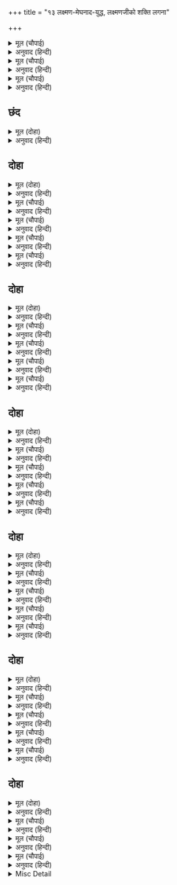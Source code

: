 +++
title = "१३ लक्ष्मण-मेघनाद-युद्ध, लक्ष्मणजीको शक्ति लगना"

+++


<details><summary>मूल (चौपाई)</summary>

सो उठि गयउ कहत दुर्बादा।  
तब सकोप बोलेउ घननादा॥  
कौतुक प्रात देखिअहु मोरा।  
करिहउँ बहुत कहौं का थोरा॥
</details>

<details><summary>अनुवाद (हिन्दी)</summary>

वह रावणको दुर्वचन कहता हुआ उठकर चला गया। तब मेघनाद क्रोधपूर्वक बोला—सबेरे मेरी करामात देखना। मैं बहुत कुछ करूँगा; थोड़ा क्या कहूँ? (जो कुछ वर्णन करूँगा थोड़ा ही होगा)॥ ३॥
</details>

<details><summary>मूल (चौपाई)</summary>

सुनि सुत बचन भरोसा आवा।  
प्रीति समेत अंक बैठावा॥  
करत बिचार भयउ भिनुसारा।  
लागे कपि पुनि चहूँ दुआरा॥
</details>

<details><summary>अनुवाद (हिन्दी)</summary>

पुत्रके वचन सुनकर रावणको भरोसा आ गया। उसने प्रेमके साथ उसे गोदमें बैठा लिया। विचार करते-करते ही सबेरा हो गया। वानर फिर चारों दरवाजोंपर जा लगे॥ ४॥
</details>

<details><summary>मूल (चौपाई)</summary>

कोपि कपिन्ह दुर्घट गढ़ु घेरा।  
नगर कोलाहलु भयउ घनेरा॥  
बिबिधायुध धर निसिचर धाए।  
गढ़ ते पर्बत सिखर ढहाए॥
</details>

<details><summary>अनुवाद (हिन्दी)</summary>

वानरोंने क्रोध करके दुर्गम किलेको घेर लिया। नगरमें बहुत ही कोलाहल (शोर) मच गया। राक्षस बहुत तरहके अस्त्र-शस्त्र धारण करके दौड़े और उन्होंने किलेपरसे पहाड़ोंके शिखर ढहाये॥ ५॥
</details>

## छंद


<details><summary>मूल (दोहा)</summary>

ढाहे महीधर सिखर कोटिन्ह बिबिध बिधि गोला चले।  
घहरात जिमि पबिपात गर्जत जनु प्रलय के बादले॥  
मर्कट बिकट भट जुटत कटत न लटत तन जर्जर भए।  
गहि सैल तेहि गढ़ पर चलावहिं जहँ सो तहँ निसिचर हए॥
</details>

<details><summary>अनुवाद (हिन्दी)</summary>

उन्होंने पर्वतोंके करोड़ों शिखर ढहाये, अनेक प्रकारसे गोले चलने लगे। वे गोले ऐसा घहराते हैं जैसे वज्रपात हुआ हो (बिजली गिरी हो) और योद्धा ऐसे गरजते हैं मानो प्रलयकालके बादल हों। विकट वानर योद्धा भिड़ते हैं, कट जाते हैं (घायल हो जाते हैं), उनके शरीर जर्जर (चलनी) हो जाते हैं, तब भी वे लटते नहीं (हिम्मत नहीं हारते)। वे पहाड़ उठाकर उसे किलेपर फेंकते हैं। राक्षस जहाँ-के-तहाँ (जो जहाँ होते हैं वहीं) मारे जाते हैं।
</details>

## दोहा


<details><summary>मूल (दोहा)</summary>

मेघनाद सुनि श्रवन अस गढ़ु पुनि छेंका आइ।  
उतरॺो बीर दुर्ग तें सन्मुख चल्यो बजाइ॥ ४९॥
</details>

<details><summary>अनुवाद (हिन्दी)</summary>

मेघनादने कानोंसे ऐसा सुना कि वानरोंने आकर फिर किलेको घेर लिया है। तब वह वीर किलेसे उतरा और डंका बजाकर उनके सामने चला॥ ४९॥
</details>

<details><summary>मूल (चौपाई)</summary>

कहँ कोसलाधीस द्वौ भ्राता।  
धन्वी सकल लोक बिख्याता॥  
कहँ नल नील दुबिद सुग्रीवा।  
अंगद हनूमंत बल सींवा॥
</details>

<details><summary>अनुवाद (हिन्दी)</summary>

(मेघनादने पुकारकर कहा—) समस्त लोकोंमें प्रसिद्ध धनुर्धर कोसलाधीश दोनों भाई कहाँ हैं? नल, नील, द्विविद, सुग्रीव और बलकी सीमा अङ्गद और हनुमान् कहाँ हैं?॥ १॥
</details>

<details><summary>मूल (चौपाई)</summary>

कहाँ  बिभीषनु भ्राताद्रोही।  
आजु सबहि हठि मारउँ ओही॥  
अस कहि कठिन बान संधाने।  
अतिसय क्रोध श्रवन लगि ताने॥
</details>

<details><summary>अनुवाद (हिन्दी)</summary>

भाईसे द्रोह करनेवाला विभीषण कहाँ है? आज मैं सबको और उस दुष्टको तो हठपूर्वक (अवश्य ही) मारूँगा। ऐसा कहकर उसने धनुषपर कठिन बाणोंका सन्धान किया और अत्यन्त क्रोध करके उसे कानतक खींचा॥ २॥
</details>

<details><summary>मूल (चौपाई)</summary>

सर समूह सो छाड़ै लागा।  
जनु सपच्छ धावहिं बहु नागा॥  
जहँ तहँ परत देखिअहिं बानर।  
सन्मुख होइ न सके तेहि अवसर॥
</details>

<details><summary>अनुवाद (हिन्दी)</summary>

वह बाणोंके समूह छोड़ने लगा। मानो बहुत-से पंखवाले साँप दौड़े जा रहे हों। जहाँ-तहाँ वानर गिरते दिखायी पड़ने लगे। उस समय कोई भी उसके सामने न हो सके॥ ३॥
</details>

<details><summary>मूल (चौपाई)</summary>

जहँ तहँ भागि चले कपि रीछा।  
बिसरी सबहि जुद्ध कै ईछा॥  
सो कपि भालु न रन महँ देखा।  
कीन्हेसि जेहि न प्रान अवसेषा॥
</details>

<details><summary>अनुवाद (हिन्दी)</summary>

रीछ-वानर जहाँ-तहाँ भाग चले। सबको युद्धकी इच्छा भूल गयी। रणभूमिमें ऐसा एक भी वानर या भालू नहीं दिखायी पड़ा जिसको उसने प्राणमात्र अवशेष न कर दिया हो (अर्थात् जिसके केवल प्राणमात्र ही न बचे हों; बल, पुरुषार्थ सारा जाता न रहा हो)॥ ४॥
</details>

## दोहा


<details><summary>मूल (दोहा)</summary>

दस दस सर सब मारेसि परे भूमि कपि बीर।  
सिंहनाद करि गर्जा मेघनाद बल धीर॥ ५०॥
</details>

<details><summary>अनुवाद (हिन्दी)</summary>

फिर उसने सबको दस-दस बाण मारे, वानर वीर पृथ्वीपर गिर पड़े। बलवान् और धीर मेघनाद सिंहके समान नाद करके गरजने लगा॥ ५०॥
</details>

<details><summary>मूल (चौपाई)</summary>

देखि पवनसुत कटक बिहाला।  
क्रोधवंत जनु धायउ काला॥  
महासैल एक तुरत उपारा।  
अति रिस मेघनाद पर डारा॥
</details>

<details><summary>अनुवाद (हिन्दी)</summary>

सारी सेनाको बेहाल (व्याकुल) देखकर पवनसुत हनुमान् क्रोध करके ऐसे दौड़े मानो स्वयं काल दौड़ा आता हो। उन्होंने तुरंत एक बड़ा भारी पहाड़ उखाड़ लिया और बड़े ही क्रोधके साथ उसे मेघनादपर छोड़ा॥ १॥
</details>

<details><summary>मूल (चौपाई)</summary>

आवत देखि गयउ नभ सोई।  
रथ सारथी तुरग सब खोई॥  
बार बार पचार हनुमाना।  
निकट न आव मरमु सो जाना॥
</details>

<details><summary>अनुवाद (हिन्दी)</summary>

पहाड़को आते देखकर वह आकाशमें उड़ गया। (उसके) रथ, सारथि और घोड़े सब नष्ट हो गये (चूर-चूर हो गये)। हनुमान् जी उसे बार-बार ललकारते हैं। पर वह निकट नहीं आता, क्योंकि वह उनके बलका मर्म जानता था॥ २॥
</details>

<details><summary>मूल (चौपाई)</summary>

रघुपति निकट गयउ घननादा।  
नाना भाँति करेसि दुर्बादा॥  
अस्त्र सस्त्र आयुध सब डारे।  
कौतुकहीं प्रभु काटि निवारे॥
</details>

<details><summary>अनुवाद (हिन्दी)</summary>

(तब) मेघनाद श्रीरघुनाथजीके पास गया और उसने (उनके प्रति) अनेकों प्रकारके दुर्वचनोंका प्रयोग किया। (फिर) उसने उनपर अस्त्र-शस्त्र तथा और सब हथियार चलाये। प्रभुने खेलमें ही सबको काटकर अलग कर दिया॥ ३॥
</details>

<details><summary>मूल (चौपाई)</summary>

देखि प्रताप मूढ़ खिसिआना।  
करै लाग माया बिधि नाना॥  
जिमि कोउ करै गरुड़ सैं खेला।  
डरपावै गहि स्वल्प सपेला॥
</details>

<details><summary>अनुवाद (हिन्दी)</summary>

श्रीरामजीका प्रताप (सामर्थ्य) देखकर वह मूर्ख लज्जित हो गया और अनेकों प्रकारकी माया करने लगा। जैसे कोई व्यक्ति छोटा-सा साँपका बच्चा हाथमें लेकर गरुड़को डरावे और उससे खेल करे॥ ४॥
</details>

## दोहा


<details><summary>मूल (दोहा)</summary>

जासु प्रबल माया बस सिव बिरंचि बड़ छोट।  
ताहि दिखावइ निसिचर निज माया मति खोट॥ ५१॥
</details>

<details><summary>अनुवाद (हिन्दी)</summary>

शिवजी और ब्रह्माजीतक बड़े-छोटे (सभी) जिनकी अत्यन्त बलवान् मायाके वशमें हैं, नीचबुद्धि निशाचर उनको अपनी माया दिखलाता है॥ ५१॥
</details>

<details><summary>मूल (चौपाई)</summary>

नभ चढ़ि बरष बिपुल अंगारा।  
महि ते प्रगट होहिं जलधारा॥  
नाना भाँति पिसाच पिसाची।  
मारु काटु धुनि बोलहिं नाची॥
</details>

<details><summary>अनुवाद (हिन्दी)</summary>

आकाशमें (ऊँचे) चढ़कर वह बहुत-से अंगारे बरसाने लगा। पृथ्वीसे जलकी धाराएँ प्रकट होने लगीं। अनेक प्रकारके पिशाच तथा पिशाचिनियाँ नाच-नाचकर ‘मारो, काटो’ की आवाज करने लगीं॥ १॥
</details>

<details><summary>मूल (चौपाई)</summary>

बिष्टा पूय रुधिर कच हाड़ा।  
बरषइ कबहुँ उपल बहु छाड़ा॥  
बरषि धूरि कीन्हेसि अँधिआरा।  
सूझ न आपन हाथ पसारा॥
</details>

<details><summary>अनुवाद (हिन्दी)</summary>

वह कभी तो विष्ठा, पीब, खून, बाल और हड्डियाँ बरसाता था और कभी बहुत-से पत्थर फेंके देता था। फिर उसने धूल बरसाकर ऐसा अँधेरा कर दिया कि अपना ही पसारा हुआ हाथ नहीं सूझता था॥ २॥
</details>

<details><summary>मूल (चौपाई)</summary>

कपि अकुलाने माया देखें।  
सब कर मरन बना एहि लेखें॥  
कौतुक देखि राम मुसुकाने।  
भए सभीत सकल कपि जाने॥
</details>

<details><summary>अनुवाद (हिन्दी)</summary>

माया देखकर वानर अकुला उठे। वे सोचने लगे कि इस हिसाबसे (इसी तरह रहा) तो सबका मरण आ बना। यह कौतुक देखकर श्रीरामजी मुसकराये। उन्होंने जान लिया कि सब वानर भयभीत हो गये हैं॥ ३॥
</details>

<details><summary>मूल (चौपाई)</summary>

एक बान काटी सब माया।  
जिमि दिनकर हर तिमिर निकाया॥  
कृपादृष्टि कपि भालु बिलोके।  
भए प्रबल रन रहहिं न रोके॥
</details>

<details><summary>अनुवाद (हिन्दी)</summary>

तब श्रीरामजीने एक ही बाणसे सारी माया काट डाली, जैसे सूर्य अन्धकारके समूहको हर लेता है। तदनन्तर उन्होंने कृपाभरी दृष्टिसे वानर-भालुओंकी ओर देखा, (जिससे) वे ऐसे प्रबल हो गये कि रणमें रोकनेपर भी नहीं रुकते थे॥ ४॥
</details>

## दोहा


<details><summary>मूल (दोहा)</summary>

आयसु मागि राम पहिं अंगदादि कपि साथ।  
लछिमन चले क्रुद्ध होइ बान सरासन हाथ॥ ५२॥
</details>

<details><summary>अनुवाद (हिन्दी)</summary>

श्रीरामजीसे आज्ञा माँगकर, अंगद आदि वानरोंके साथ हाथोंमें धनुष-बाण लिये हुए श्रीलक्ष्मणजी क्रुद्ध होकर चले॥ ५२॥
</details>

<details><summary>मूल (चौपाई)</summary>

छतज नयन उर बाहु बिसाला।  
हिमगिरि निभ तनु कछु एक लाला॥  
इहाँ दसानन सुभट पठाए।  
नाना अस्त्र सस्त्र गहि धाए॥
</details>

<details><summary>अनुवाद (हिन्दी)</summary>

उनके लाल नेत्र हैं, चौड़ी छाती और विशाल भुजाएँ हैं। हिमाचल पर्वतके समान उज्ज्वल (गौरवर्ण) शरीर कुछ ललाई लिये हुए है। इधर रावणने भी बड़े-बड़े योद्धा भेजे, जो अनेकों अस्त्र-शस्त्र लेकर दौड़े॥ १॥
</details>

<details><summary>मूल (चौपाई)</summary>

भूधर नख बिटपायुध धारी।  
धाए कपि जय राम पुकारी॥  
भिरे सकल जोरिहि सन जोरी।  
इत उत जय इच्छा नहिं थोरी॥
</details>

<details><summary>अनुवाद (हिन्दी)</summary>

पर्वत, नख और वृक्षरूपी हथियार धारण किये हुए वानर ‘श्रीरामचन्द्रजीकी जय’ पुकारकर दौड़े। वानर और राक्षस सब जोड़ीसे जोड़ी भिड़ गये। इधर और उधर दोनों ओर जयकी इच्छा कम न थी (अर्थात् प्रबल थी)॥ २॥
</details>

<details><summary>मूल (चौपाई)</summary>

मुठिकन्ह लातन्ह दातन्ह काटहिं।  
कपि जयसील मारि पुनि डाटहिं॥  
मारु मारु धरु धरु धरु मारू।  
सीस तोरि गहि भुजा उपारू॥
</details>

<details><summary>अनुवाद (हिन्दी)</summary>

वानर उनको घूँसों और लातोंसे मारते हैं, दाँतोंसे काटते हैं। विजयशील वानर उन्हें मारकर फिर डाँटते भी हैं। ‘मारो, मारो, पकड़ो, पकड़ो, पकड़कर मार दो, सिर तोड़ दो और भुजाएँ पकड़कर उखाड़ लो’॥ ३॥
</details>

<details><summary>मूल (चौपाई)</summary>

असि रव पूरि रही नव खंडा।  
धावहिं जहँ तहँ रुंड प्रचंडा॥  
देखहिं कौतुक नभ सुर बृंदा।  
कबहुँक बिसमय कबहुँ अनंदा॥
</details>

<details><summary>अनुवाद (हिन्दी)</summary>

नवों खण्डोंमें ऐसी आवाज भर रही है। प्रचण्ड रुण्ड (धड़) जहाँ-तहाँ दौड़ रहे हैं। आकाशमें देवतागण यह कौतुक देख रहे हैं। उन्हें कभी खेद होता है और कभी आनन्द॥ ४॥
</details>

## दोहा


<details><summary>मूल (दोहा)</summary>

रुधिर गाड़ भरि भरि जम्यो ऊपर धूरि उड़ाइ।  
जनु अँगार रासिन्ह पर मृतक धूम रह्यो छाइ॥ ५३॥
</details>

<details><summary>अनुवाद (हिन्दी)</summary>

खून गड्ढोंमें भर-भरकर जम गया है और उसपर धूल उड़कर पड़ रही है (वह दृश्य ऐसा है) मानो अंगारोंके ढेरोंपर राख छा रही हो॥ ५३॥
</details>

<details><summary>मूल (चौपाई)</summary>

घायल बीर बिराजहिं कैसे।  
कुसुमित किंसुक के तरु जैसे॥  
लछिमन मेघनाद द्वौ जोधा।  
भिरहिं परसपर करि अति क्रोधा॥
</details>

<details><summary>अनुवाद (हिन्दी)</summary>

घायल वीर कैसे शोभित हैं, जैसे फूले हुए पलासके पेड़। लक्ष्मण और मेघनाद दोनों योद्धा अत्यन्त क्रोध करके एक-दूसरेसे भिड़ते हैं॥ १॥
</details>

<details><summary>मूल (चौपाई)</summary>

एकहि एक सकइ नहिं जीती।  
निसिचर छल बल करइ अनीती॥  
क्रोधवंत तब भयउ अनंता।  
भंजेउ रथ सारथी तुरंता॥
</details>

<details><summary>अनुवाद (हिन्दी)</summary>

एक-दूसरेको (कोई किसीको) जीत नहीं सकता। राक्षस छल-बल (माया) और अनीति (अधर्म) करता है, तब भगवान् अनन्तजी (लक्ष्मणजी) क्रोधित हुए और उन्होंने तुरंत उसके रथको तोड़ डाला और सारथिको टुकड़े-टुकड़े कर दिये!॥ २॥
</details>

<details><summary>मूल (चौपाई)</summary>

नाना बिधि प्रहार कर सेषा।  
राच्छस भयउ प्रान अवसेषा॥  
रावन सुत निज मन अनुमाना।  
संकठ भयउ हरिहि मम प्राना॥
</details>

<details><summary>अनुवाद (हिन्दी)</summary>

शेषजी (लक्ष्मणजी) उसपर अनेक प्रकारसे प्रहार करने लगे। राक्षसके प्राणमात्र शेष रह गये। रावणपुत्र मेघनादने मनमें अनुमान किया कि अब तो प्राणसंकट आ बना, ये मेरे प्राण हर लेंगे॥ ३॥
</details>

<details><summary>मूल (चौपाई)</summary>

बीरघातिनी छाड़िसि साँगी।  
तेजपुंज लछिमन उर लागी॥  
मुरुछा भई सक्ति के लागें।  
तब चलि गयउ निकट भय त्यागें॥
</details>

<details><summary>अनुवाद (हिन्दी)</summary>

तब उसने वीरघातिनी शक्ति चलायी। वह तेजपूर्ण शक्ति लक्ष्मणजीकी छातीमें लगी। शक्तिके लगनेसे उन्हें मूर्छा आ गयी। तब मेघनाद भय छोड़कर उनके पास चला गया॥ ४॥
</details>

## दोहा


<details><summary>मूल (दोहा)</summary>

मेघनाद सम कोटि सत जोधा रहे उठाइ।  
जगदाधार सेष किमि उठै चले खिसिआइ॥ ५४॥
</details>

<details><summary>अनुवाद (हिन्दी)</summary>

मेघनादके समान सौ करोड़ (अगणित) योद्धा उन्हें उठा रहे हैं। परन्तु जगत् के आधार श्रीशेषजी (लक्ष्मणजी) उनसे कैसे उठते? तब वे लजाकर चले गये॥ ५४॥
</details>

<details><summary>मूल (चौपाई)</summary>

सुनु गिरिजा क्रोधानल जासू।  
जारइ भुवन चारिदस आसू॥  
सक संग्राम जीति को ताही।  
सेवहिं सुर नर अग जग जाही॥
</details>

<details><summary>अनुवाद (हिन्दी)</summary>

(शिवजी कहते हैं—) हे गिरिजे! सुनो, (प्रलयकालमें) जिन (शेषनाग)-के क्रोधकी अग्नि चौदहों भुवनोंको तुरंत ही जला डालती है और देवता, मनुष्य तथा समस्त चराचर (जीव) जिनकी सेवा करते हैं, उनको संग्राममें कौन जीत सकता है?॥ १॥
</details>

<details><summary>मूल (चौपाई)</summary>

यह कौतूहल जानइ सोई।  
जा पर कृपा राम कै होई॥  
संध्या भइ फिरि द्वौ बाहनी।  
लगे सँभारन निज निज अनी॥
</details>

<details><summary>अनुवाद (हिन्दी)</summary>

इस लीलाको वही जान सकता है जिसपर श्रीरामजीकी कृपा हो। सन्ध्या होनेपर दोनों ओरकी सेनाएँ लौट पड़ीं; सेनापति अपनी-अपनी सेनाएँ सँभालने लगे॥ २॥
</details>

<details><summary>मूल (चौपाई)</summary>

ब्यापक ब्रह्म अजित भुवनेस्वर।  
लछिमन कहाँ बूझ करुनाकर॥  
तब लगि लै आयउ हनुमाना।  
अनुज देखि प्रभु अति दुख माना॥
</details>

<details><summary>अनुवाद (हिन्दी)</summary>

व्यापक, ब्रह्म, अजेय, सम्पूर्ण ब्रह्माण्डके ईश्वर और करुणाकी खान श्रीरामचन्द्रजीने पूछा—लक्ष्मण कहाँ हैं? तबतक हनुमान् उन्हें ले आये। छोटे भाईको (इस दशामें) देखकर प्रभुने बहुत ही दुःख माना॥ ३॥
</details>

<details><summary>Misc Detail</summary>


</details>
